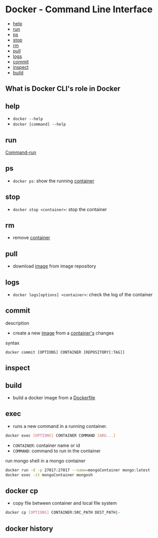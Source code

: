 # Docker - Command Line Interface

* [help](#help)
* [run](#run)
* [ps](#ps)
* [stop](#stop)
* [rm](#rm)
* [pull](#pull)
* [logs](#logs)
* [commit](#commit)
* [inspect](#inspect)
* [build](#build)

## What is Docker CLI's role in Docker

## help

- `docker --help`
- `docker [command] --help`

## run

[Command-run](docker-command-run.md)

## ps

- `docker ps`: show the running [container](docker-glossary.md#container)

## stop

- `docker stop <container>`: stop the container

## rm

- remove [container](docker-glossary.md#container)

## pull

- download [image](docker-glossary.md#image) from image repository

## logs

- `docker logs[options] <container>`: check the log of the container

## commit

description

- create a new [image](docker-glossary.md#image) from a [container's](docker-glossary.md#glossary) changes

syntax

`docker commit [OPTIONS] CONTAINER [REPOSITORY[:TAG]]`

## inspect


## build

- build a docker image from a [Dockerfile](docker-dockerfile.md)

## exec

- runs a new command in a running container.

```sh
docker exec [OPTIONS] CONTAINER COMMAND [ARG...]
```

- `CONTAINER`: container name or id
- `COMMAND`: command to run in the container

run mongo shell in a mongo container

```sh
docker run -d -p 27017:27017 --name=mongoContainer mongo:latest
docker exec -it mongoContainer mongosh
```

## docker cp

- copy file between container and local file system

```sh
docker cp [OPTIONS] CONTAINER:SRC_PATH DEST_PATH|-
```

## docker history


